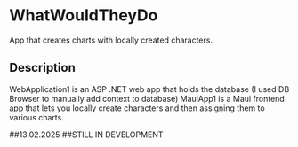 # WhatWouldTheyDo
App that creates charts with locally created characters. 

## Description
WebApplication1 is an ASP .NET web app that holds the database (I used DB Browser to manually add context to database)
MauiApp1 is a Maui frontend app that lets you locally create characters and then assigning them to various charts.

##13.02.2025
##STILL IN DEVELOPMENT
